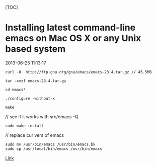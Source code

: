 [TOC]

# Installing latest command-line emacs on Mac OS X or any Unix based system

2013-06-25 11:13:17



	curl -O  http://ftp.gnu.org/gnu/emacs/emacs-23.4.tar.gz // 45.5MB
	
	tar -xvzf emacs-23.4.tar.gz
	
	cd emacs*
	
	./configure -without-x
	
	make
	
// see if it works with src/emacs -Q 
	
	sudo make install
 
// replace cur vers of emacs
	
	sudo mv /usr/bin/emacs /usr/bin/emacs.bk
	sudo cp /usr/local/bin/emacs /usr/bin/emacs

[Link](http://readystate4.com/2011/04/19/installing-latest-command-line-emacs-on-mac-os-x/)